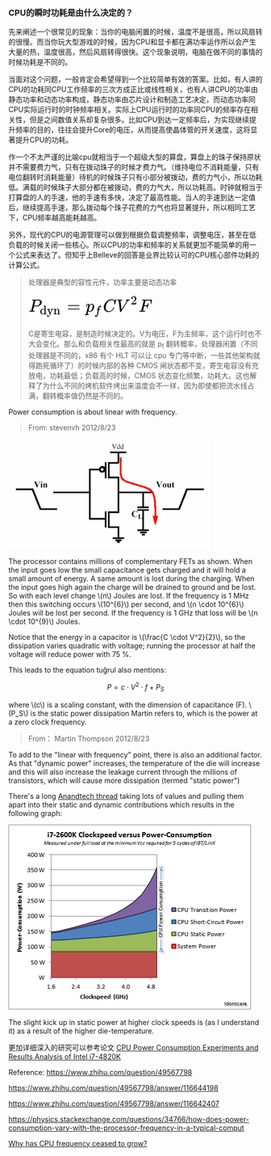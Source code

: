 ### CPU的瞬时功耗是由什么决定的？

先来阐述一个很常见的现象：当你的电脑闲置的时候，温度不是很高，所以风扇转的很慢。而当你玩大型游戏的时候，因为CPU和显卡都在满功率运作所以会产生大量的热，温度很高，然后风扇转得很快。这个现象说明，电脑在做不同的事情的时候功耗是不同的。

当面对这个问题，一般肯定会希望得到一个比较简单有效的答案。比如，有人讲的CPU的功耗同CPU工作频率的三次方成正比或线性相关，也有人讲CPU的功率由静态功率和动态功率构成，静态功率由芯片设计和制造工艺决定，而动态功率同CPU实际运行时的时钟频率相关。实际上CPU运行时的功率同CPU的频率存在相关性，但是之间数值关系却复杂很多。比如CPU到达一定频率后，为实现继续提升频率的目的，往往会提升Core的电压，从而提高使晶体管的开关速度，这将显著提升CPU的功耗。

作一个不太严谨的比喻cpu就相当于一个超级大型的算盘，算盘上的珠子保持原状并不需要费力气，只有在拨动珠子的时候才费力气。（维持电位不消耗能量，只有电位翻转时消耗能量）待机的时候珠子只有小部分被拨动，费的力气小，所以功耗低。满载的时候珠子大部分都在被拨动，费的力气大，所以功耗高。时钟就相当于打算盘的人的手速，他的手速有多快，决定了最高性能。当人的手速到达一定值后，继续提高手速，那么拨动每个珠子花费的力气也将显著提升，所以相同工艺下，CPU频率越高能耗越高。

另外，现代的CPU的电源管理可以做到根据负载调整频率，调整电压，甚至在低负载的时候关闭一些核心。所以CPU的功率和频率的关系就更加不能简单的用一个公式来表达了。但知乎上Belleve的回答是业界比较认可的CPU核心部件功耗的计算公式。

> 处理器是典型的容性元件，功率主要是动态功率
> 
> <img src="imgs/cpu_equation.svg" alt="cpu equatiuon">
> 
> C是寄生电容，是制造时候决定的。V为电压，F为主频率，这个运行时也不大会变化。那么和负载相关性最高的就是 p<sub>f</sub> 翻转概率，处理器闲置（不同处理器是不同的，x86 有个 HLT 可以让 cpu 专门等中断，一些其他架构就得跑死循环了）的时候内部的各种 CMOS 闸状态都不变，寄生电容没有充放电，功耗最低；负载高的时候，CMOS 状态变化频繁，功耗大。这也解释了为什么不同的烤机软件烤出来温度会不一样，因为即使都把流水线占满，翻转概率值仍然是不同的。



<script type="text/javascript" src="http://cdn.mathjax.org/mathjax/latest/MathJax.js?config=default"></script>

Power consumption is about linear with frequency.

> From: stevenvh 2012/8/23

<img src="imgs/FETs.png" alt="complementary FETs" />

The processor contains millions of complementary FETs as shown. When the input goes low the small capacitance gets charged and it will hold a small amount of energy. A same amount is lost during the charging. When the input goes high again the charge will be drained to ground and be lost. So with each level change \\(n\\) Joules are lost. If the frequency is 1 MHz then this switching occurs \\(10^{6}\\) per second, and \\(n \cdot 10^{6}\\) Joules will be lost per second. If the frequency is 1 GHz that loss will be \\(n \cdot 10^{9}\\) Joules.

Notice that the energy in a capacitor is \\(\frac{C \cdot V^2}{2}\\), so the dissipation varies quadratic with voltage; running the processor at half the voltage will reduce power with 75 %.

This leads to the equation tuğrul also mentions:

$$P = c \cdot V^2 \cdot f + P_S$$

where \\(c\\) is a scaling constant, with the dimension of capacitance (F). \\(P_S\\) is the static power dissipation Martin refers to, which is the power at a zero clock frequency.


> From： Martin Thompson 2012/8/23

To add to the "linear with frequency" point, there is also an additional factor. As that "dynamic power" increases, the temperature of the die will increase and this will also increase the leakage current through the millions of transistors, which will cause more dissipation (termed "static power")

There's a long [Anandtech thread](https://forums.anandtech.com/threads/power-consumption-scaling-with-clockspeed-and-vcc-for-the-i7-2600k.2195927/) taking lots of values and pulling them apart into their static and dynamic contributions which results in the following graph: 

<img src="imgs/power_consumption.png" alt="power consumption" />

The slight kick up in static power at higher clock speeds is (as I understand it) as a result of the higher die-temperature.

更加详细深入的研究可以参考论文 <a href="imgs/CPU Power Consumption Experiments and Results Analysis of Intel i7-4820K.pdf">CPU Power Consumption Experiments and Results Analysis of Intel i7-4820K</a>



Reference: https://www.zhihu.com/question/49567798

https://www.zhihu.com/question/49567798/answer/116644198

https://www.zhihu.com/question/49567798/answer/116642407

https://physics.stackexchange.com/questions/34766/how-does-power-consumption-vary-with-the-processor-frequency-in-a-typical-comput

[Why has CPU frequency ceased to grow?](https://software.intel.com/en-us/blogs/2014/02/19/why-has-cpu-frequency-ceased-to-grow)

